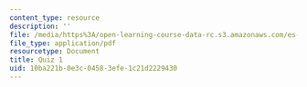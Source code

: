 ```yaml
---
content_type: resource
description: ''
file: /media/https%3A/open-learning-course-data-rc.s3.amazonaws.com/es-s10-drugs-and-the-brain-spring-2013/10ba221b0e3c04583efe1c21d2229430_MITES_S10S13_quiz1.pdf
file_type: application/pdf
resourcetype: Document
title: Quiz 1
uid: 10ba221b-0e3c-0458-3efe-1c21d2229430
---
```

